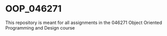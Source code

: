 # OOP_046271
This repository is meant for all assignments in the 046271 Object Oriented Programming and Design course
